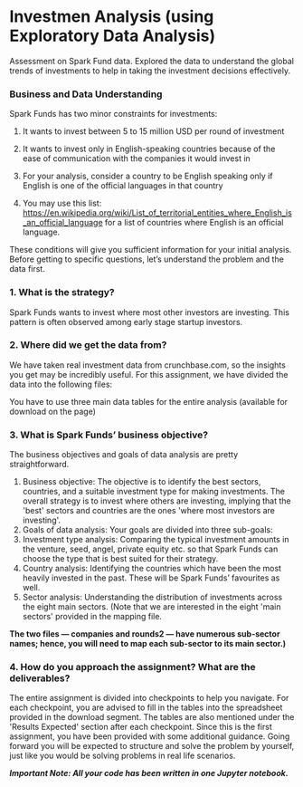 # **Investmen Analysis** (using Exploratory Data Analysis)
Assessment on Spark Fund data. Explored the data to understand the global trends of investments to help in taking the investment decisions effectively.

### Business and Data Understanding
Spark Funds has two minor constraints for investments:

  1. It wants to invest between 5 to 15 million USD per round of investment

  2. It wants to invest only in English-speaking countries because of the ease of communication with the companies it would invest in

  3. For your analysis, consider a country to be English speaking only if English is one of the official languages in that country

  4. You may use this list: https://en.wikipedia.org/wiki/List_of_territorial_entities_where_English_is_an_official_language for a list of countries where English is an official language.

These conditions will give you sufficient information for your initial analysis. Before getting to specific questions, let’s understand the problem and the data first.

### 1. What is the strategy?

Spark Funds wants to invest where most other investors are investing. This pattern is often observed among early stage startup investors.



### 2. Where did we get the data from? 

We have taken real investment data from crunchbase.com, so the insights you get may be incredibly useful. For this assignment, we have divided the data into the following files:

You have to use three main data tables for the entire analysis (available for download on the page)



### 3. What is Spark Funds’ business objective?

The business objectives and goals of data analysis are pretty straightforward.

  1. Business objective: The objective is to identify the best sectors, countries, and a suitable investment type for making investments. The overall strategy is to invest where others are investing, implying that the 'best' sectors and countries are the ones 'where most investors are investing'.
  2. Goals of data analysis: Your goals are divided into three sub-goals:
  3. Investment type analysis: Comparing the typical investment amounts in the venture, seed, angel, private equity etc. so that Spark Funds can choose the type that is best suited for their strategy.
  4. Country analysis: Identifying the countries which have been the most heavily invested in the past. These will be Spark Funds’ favourites as well.
  5. Sector analysis: Understanding the distribution of investments across the eight main sectors. (Note that we are interested in the eight 'main sectors' provided in the mapping file. 

**The two files — companies and rounds2 — have numerous sub-sector names; hence, you will need to map each sub-sector to its main sector.)**



### 4. How do you approach the assignment? What are the deliverables?

The entire assignment is divided into checkpoints to help you navigate. For each checkpoint, you are advised to fill in the tables into the spreadsheet provided in the download segment. The tables are also mentioned under the 'Results Expected' section after each checkpoint. Since this is the first assignment, you have been provided with some additional guidance. Going forward you will be expected to structure and solve the problem by yourself, just like you would be solving problems in real life scenarios.


***Important Note: All your code has been written in one Jupyter notebook.***
